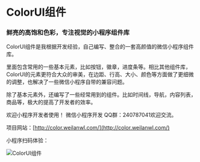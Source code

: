 # ColorUI组件
### 鲜亮的高饱和色彩，专注视觉的小程序组件库

ColorUI组件是我根据开发经验，自己编写、整合的一套高颜值的微信小程序组件库。

里面包含常用的一些基本元素，比如按钮，徽章，进度条等。相比其他组件库，ColorUI的元素更符合大众的审美，在边距、行高、大小、颜色等方面做了更细微的调整，也解决了一些微信小程序自带的兼容问题。

除了基本元素外，还编写了一些经常用到的组件。比如时间线，导航，内容列表，商品等，极大的提高了开发者的效率。

欢迎小程序开发者使用！ 微信小程序开发 QQ群：240787041欢迎交流。

项目网站：[http://color.weilanwl.com/](http://color.weilanwl.com/) 

小程序扫码体验：

![ColorUI组件](https://raw.githubusercontent.com/weilanwl/ColorUI/master/images/ColorUI.jpg)  

